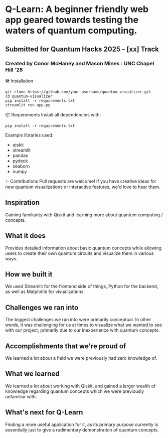 # Q-Learn: A beginner friendly web app geared towards testing the waters of quantum computing.
## Submitted for Quantum Hacks 2025 - [xx] Track
### Created by Conor McHaney and Mason Mines : UNC Chapel Hill '28

🛠️ Installation
```
git clone https://github.com/your-username/quantum-visualizer.git
cd quantum-visualizer
pip install -r requirements.txt
streamlit run app.py
```


📦 Requirements
Install all dependencies with:

```
pip install -r requirements.txt
```

Example libraries used:
- qiskit
- streamlit
- pandas
- pydeck
- seaborn
- numpy

✨ Contributions
Pull requests are welcome! If you have creative ideas for new quantum visualizations or interactive features, we'd love to hear them.



## Inspiration
Gaining familiarity with Qiskit and learning more about quantum computing / concepts.
## What it does
Provides detailed information about basic quantum concepts while allowing users to create their own quantum circuits and visualize them in various ways.
## How we built it
We used Streamlit for the frontend side of things, Python for the backend, as well as Matplotlib for visualizations.
## Challenges we ran into
The biggest challenges we ran into were primarily conceptual. In other words, it was challenging for us at times to visualize what we wanted to see with our project, primarily due to our inexperience with quantum concepts.
## Accomplishments that we're proud of
We learned a lot about a field we were previously had zero knowledge of.
## What we learned
We learned a lot about working with Qiskit, and gained a larger wealth of knowledge regarding quantum concepts which we were previously unfamiliar with.
## What's next for Q-Learn
Finding a more useful application for it, as its primary purpose currently is essentially just to give a rudimentary demonstration of quantum concepts.
